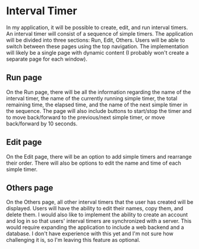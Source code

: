 # Interval Timer

In my application, it will be possible to create, edit, and run interval timers. An interval timer will consist of a sequence of simple timers. The application will be divided into three sections: Run, Edit, Others. Users will be able to switch between these pages using the top navigation. The implementation will likely be a single page with dynamic content (I probably won't create a separate page for each window).

## Run page
On the Run page, there will be all the information regarding the name of the interval timer, the name of the currently running simple timer, the total remaining time, the elapsed time, and the name of the next simple timer in the sequence. The page will also include buttons to start/stop the timer and to move back/forward to the previous/next simple timer, or move back/forward by 10 seconds.

## Edit page
On the Edit page, there will be an option to add simple timers and rearrange their order. There will also be options to edit the name and time of each simple timer.

## Others page
On the Others page, all other interval timers that the user has created will be displayed. Users will have the ability to edit their names, copy them, and delete them. I would also like to implement the ability to create an account and log in so that users' interval timers are synchronized with a server. This would require expanding the application to include a web backend and a database. I don't have experience with this yet and I'm not sure how challenging it is, so I'm leaving this feature as optional.